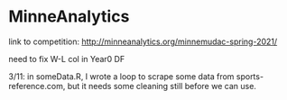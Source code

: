 # MinneAnalytics

link to competition: http://minneanalytics.org/minnemudac-spring-2021/

need to fix W-L col in Year0 DF

3/11: in someData.R, I wrote a loop to scrape some data from sports-reference.com, but it needs some cleaning still before we can use.